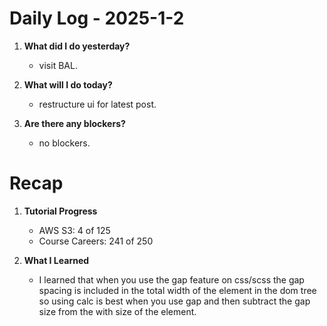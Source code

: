 # Daily Log - 2025-1-2

1. **What did I do yesterday?**

   - visit BAL.

2. **What will I do today?**

   - restructure ui for latest post.
   
3. **Are there any blockers?**

   - no blockers.

# Recap
1. **Tutorial Progress**

   - AWS S3: 4 of 125 
   - Course Careers: 241 of 250

2. **What I Learned**
   
   - I learned that when you use the gap feature on 
   css/scss the gap spacing is included in the total 
   width of the element in the dom tree so using calc 
   is best when you use gap and then subtract the gap 
   size from the with size of the element.